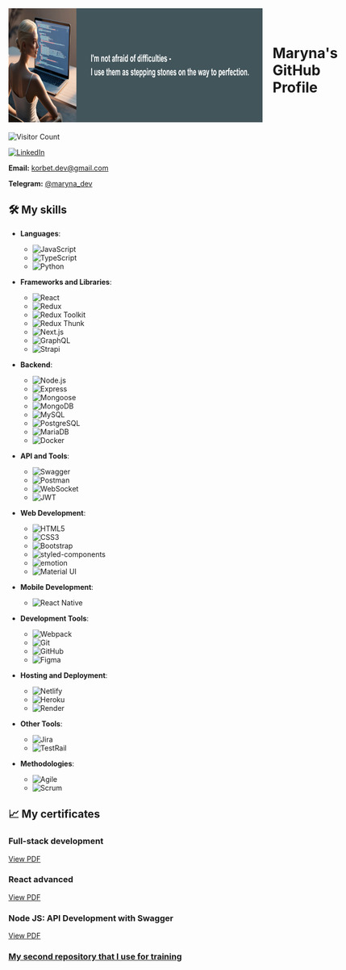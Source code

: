 <div style="display: flex; align-items: center; margin-bottom: 20px;">
 <img src="./images/profile-image.jpg" alt="Profile image" width="846" height="226" style="margin-right: 20px;"/>
 <h1>Maryna's GitHub Profile</h1> 
 </div>

![Visitor Count](https://komarev.com/ghpvc/?username=maryna-korbet&color=blue)

[![LinkedIn](https://img.shields.io/badge/LinkedIn-Connect-blue)](https://www.linkedin.com/in/maryna-korbet)

**Email:** korbet.dev@gmail.com

**Telegram:** [@maryna_dev](https://t.me/maryna_dev)

## 🛠️ My skills

- **Languages**:

  - ![JavaScript](https://img.shields.io/badge/JavaScript-%23323330.svg?style=flat&logo=javascript&logoColor=%23F7DF1E)
  - ![TypeScript](https://img.shields.io/badge/TypeScript-%232B7489.svg?style=flat&logo=typescript&logoColor=white)
  - ![Python](https://img.shields.io/badge/Python-%233776AB.svg?style=flat&logo=python&logoColor=white)

- **Frameworks and Libraries**:

  - ![React](https://img.shields.io/badge/React-%2361DAFB.svg?style=flat&logo=react&logoColor=white)
  - ![Redux](https://img.shields.io/badge/Redux-%23593d88.svg?style=flat&logo=redux&logoColor=white)
  - ![Redux Toolkit](https://img.shields.io/badge/Redux_Toolkit-%23593d88.svg?style=flat&logo=redux&logoColor=white)
  - ![Redux Thunk](https://img.shields.io/badge/Redux_Thunk-%23593d88.svg?style=flat&logo=redux&logoColor=white)
  - ![Next.js](https://img.shields.io/badge/Next.js-%23000000.svg?style=flat&logo=next.js&logoColor=white)
  - ![GraphQL](https://img.shields.io/badge/GraphQL-%e10098.svg?style=flat&logo=graphql&logoColor=white)
  - ![Strapi](https://img.shields.io/badge/Strapi-%23eb4d4b.svg?style=flat&logo=strapi&logoColor=white)

- **Backend**:

  - ![Node.js](https://img.shields.io/badge/Node.js-%2343853D.svg?style=flat&logo=node.js&logoColor=white)
  - ![Express](https://img.shields.io/badge/Express-%23404d59.svg?style=flat&logo=express&logoColor=white)
  - ![Mongoose](https://img.shields.io/badge/Mongoose-%2366ff66.svg?style=flat&logo=mongoose&logoColor=black)
  - ![MongoDB](https://img.shields.io/badge/MongoDB-%2347A248.svg?style=flat&logo=mongodb&logoColor=white)
  - ![MySQL](https://img.shields.io/badge/MySQL-%234479A1.svg?style=flat&logo=mysql&logoColor=white)
  - ![PostgreSQL](https://img.shields.io/badge/PostgreSQL-%23373737.svg?style=flat&logo=postgresql&logoColor=white)
  - ![MariaDB](https://img.shields.io/badge/MariaDB-%23172A4F.svg?style=flat&logo=mariadb&logoColor=white)
  - ![Docker](https://img.shields.io/badge/Docker-%230db7ed.svg?style=flat&logo=docker&logoColor=white)

- **API and Tools**:

  - ![Swagger](https://img.shields.io/badge/Swagger-%23504F5C.svg?style=flat&logo=swagger&logoColor=white)
  - ![Postman](https://img.shields.io/badge/Postman-%23F76C6C.svg?style=flat&logo=postman&logoColor=white)
  - ![WebSocket](https://img.shields.io/badge/WebSocket-%23000000.svg?style=flat&logo=websocket&logoColor=white)
  - ![JWT](https://img.shields.io/badge/JWT-%23292E2E.svg?style=flat&logo=json-web-tokens&logoColor=white)

- **Web Development**:

  - ![HTML5](https://img.shields.io/badge/HTML5-%23E34F26.svg?style=flat&logo=html5&logoColor=white)
  - ![CSS3](https://img.shields.io/badge/CSS3-%231572B6.svg?style=flat&logo=css3&logoColor=white)
  - ![Bootstrap](https://img.shields.io/badge/Bootstrap-%23563D7C.svg?style=flat&logo=bootstrap&logoColor=white)
  - ![styled-components](https://img.shields.io/badge/styled_components-%23DB7093.svg?style=flat&logo=styled-components&logoColor=white)
  - ![emotion](https://img.shields.io/badge/emotion-%23DB7093.svg?style=flat&logo=emotion&logoColor=white)
  - ![Material UI](https://img.shields.io/badge/Material_UI-%230081CB.svg?style=flat&logo=material-ui&logoColor=white)

- **Mobile Development**:  
  - ![React Native](https://img.shields.io/badge/React_Native-%2361DAFB.svg?style=flat&logo=react&logoColor=black)  

- **Development Tools**:

  - ![Webpack](https://img.shields.io/badge/Webpack-%235663FF.svg?style=flat&logo=webpack&logoColor=white)
  - ![Git](https://img.shields.io/badge/Git-%23F05032.svg?style=flat&logo=git&logoColor=white)
  - ![GitHub](https://img.shields.io/badge/GitHub-%23121011.svg?style=flat&logo=github&logoColor=white)
  - ![Figma](https://img.shields.io/badge/Figma-%23233535.svg?style=flat&logo=figma&logoColor=white)

- **Hosting and Deployment**:

  - ![Netlify](https://img.shields.io/badge/Netlify-%23000000.svg?style=flat&logo=netlify&logoColor=white)
  - ![Heroku](https://img.shields.io/badge/Heroku-%23430098.svg?style=flat&logo=heroku&logoColor=white)
  - ![Render](https://img.shields.io/badge/Render-%23000000.svg?style=flat&logo=render&logoColor=white)

- **Other Tools**:

  - ![Jira](https://img.shields.io/badge/Jira-%2300058F.svg?style=flat&logo=jira&logoColor=white)
  - ![TestRail](https://img.shields.io/badge/TestRail-%23344F5A.svg?style=flat&logo=testrail&logoColor=white)

- **Methodologies**:
  - ![Agile](https://img.shields.io/badge/Agile-%231B5E20.svg?style=flat&logo=agile&logoColor=white)
  - ![Scrum](https://img.shields.io/badge/Scrum-%23000000.svg?style=flat&logo=scrum&logoColor=white)

## 📈 My certificates

### Full-stack development

[View PDF](https://drive.google.com/file/d/1PpcL3swBuMmHbz5jVImH56rRCSVCwECe/view?usp=sharing)

### React advanced

[View PDF](https://drive.google.com/file/d/1bf8Sks0uCWVe_3lKc5IqAM8YSa_Tt0d5/view?usp=sharing)

### Node JS: API Development with Swagger

[View PDF](https://drive.google.com/file/d/1SiExlG4Iioo24NrqB94numGbGkM2nVKT/view?usp=sharing)

### [My second repository that I use for training](https://github.com/KorbetMaryna)
